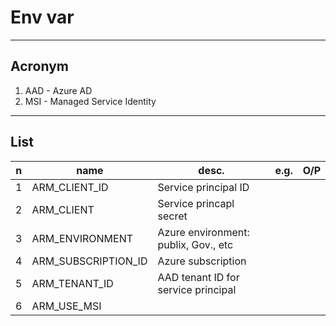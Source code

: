 # Env var

---

## Acronym
1. AAD - Azure AD
2. MSI - Managed Service Identity

---

## List
|n|name|desc.|e.g.|O/P|
|-|----|-----|----|---|
|1|ARM_CLIENT_ID|Service principal ID||
|2|ARM_CLIENT|Service princapl secret||
|3|ARM_ENVIRONMENT|Azure environment: publix, Gov., etc||
|4|ARM_SUBSCRIPTION_ID|Azure subscription||
|5|ARM_TENANT_ID|AAD tenant ID for service principal||
|6|ARM_USE_MSI||
